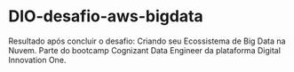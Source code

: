 # DIO-desafio-aws-bigdata
 
Resultado após concluir o desafio: Criando seu Ecossistema de Big Data na Nuvem. Parte do bootcamp Cognizant Data Engineer da plataforma Digital Innovation One.